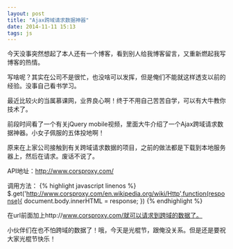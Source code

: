 ```yaml
---
layout: post
title: "Ajax跨域请求数据神器"
date: 2014-11-11 15:13
tags: js
---
```

   今天没事突然想起了本人还有一个博客，看到别人给我博客留言，又重新燃起我写博客的热情。
   
   写啥呢？其实在公司不是很忙，也没啥可以发挥，但是俺们不能就这样透支以前的经验。没事自己看书学习。
   
   最近比较火的当属<span class="stress">慕课网</span>，业界良心啊！终于不用自己苦苦自学，可以有大牛教你技术了。
   
   前段时间看了一个有关jQuery mobile视频，里面大牛介绍了一个Ajax跨域请求数据神器。小女子佩服的五体投地啊！
   
   原来在上家公司接触到有关跨域请求数据的项目，之前的做法都是下载到本地服务器上，然后在请求。废话不说了。
   
   API地址：<a href="http://www.corsproxy.com/">http://www.corsproxy.com/</a>
   
   调用方法：
{% highlight javascript linenos %}
$.get('http://www.corsproxy.com/en.wikipedia.org/wiki/Http',function(response){
  document.body.innerHTML = response;
})
{% endhighlight %}
   
   在url前面加上http://www.corsproxy.com/就可以请求到跨域的数据了。
   
   小伙伴们在也不怕跨域的数据了！哦，今天是光棍节，跟俺没关系。但是还是要<span class="stress">祝大家光棍节快乐</span>！
   
